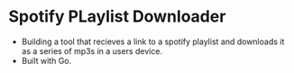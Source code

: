 # Spotify PLaylist Downloader

- Building a tool that recieves a link to a spotify playlist and downloads it as a series of mp3s in a users device.
- Built with Go.